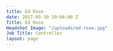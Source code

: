 ```yaml
---
title: Ed Rose
date: 2017-05-30 19:04:00 Z
Title: Ed Rose
Headshot Image: "/uploads/ed-rose.jpg"
Job Title: Controller
layout: page
---
```


